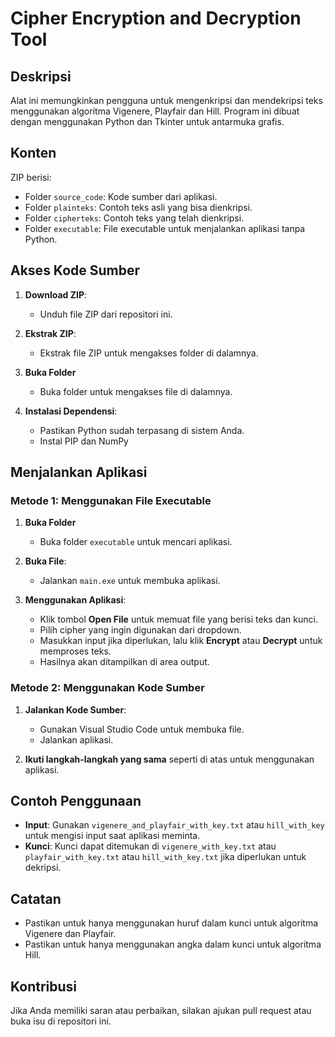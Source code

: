 # Cipher Encryption and Decryption Tool

## Deskripsi
Alat ini memungkinkan pengguna untuk mengenkripsi dan mendekripsi teks menggunakan algoritma Vigenere, Playfair dan Hill. Program ini dibuat dengan menggunakan Python dan Tkinter untuk antarmuka grafis.

## Konten
ZIP berisi:
- Folder `source_code`: Kode sumber dari aplikasi.
- Folder `plainteks`: Contoh teks asli yang bisa dienkripsi.
- Folder `cipherteks`: Contoh teks yang telah dienkripsi.
- Folder `executable`: File executable untuk menjalankan aplikasi tanpa Python.

## Akses Kode Sumber
1. **Download ZIP**: 
   - Unduh file ZIP dari repositori ini.
   
2. **Ekstrak ZIP**: 
   - Ekstrak file ZIP untuk mengakses folder di dalamnya.

3. **Buka Folder**
   - Buka folder untuk mengakses file di dalamnya.
 
4. **Instalasi Dependensi**:
   - Pastikan Python sudah terpasang di sistem Anda.
   - Instal PIP dan NumPy

## Menjalankan Aplikasi
### Metode 1: Menggunakan File Executable
1. **Buka Folder**
   - Buka folder `executable` untuk mencari aplikasi.

2. **Buka File**: 
   - Jalankan `main.exe` untuk membuka aplikasi.
   
3. **Menggunakan Aplikasi**:
   - Klik tombol **Open File** untuk memuat file yang berisi teks dan kunci.
   - Pilih cipher yang ingin digunakan dari dropdown.
   - Masukkan input jika diperlukan, lalu klik **Encrypt** atau **Decrypt** untuk memproses teks.
   - Hasilnya akan ditampilkan di area output.

### Metode 2: Menggunakan Kode Sumber
1. **Jalankan Kode Sumber**:
   - Gunakan Visual Studio Code untuk membuka file.
   - Jalankan aplikasi.

2. **Ikuti langkah-langkah yang sama** seperti di atas untuk menggunakan aplikasi.

## Contoh Penggunaan
- **Input**: Gunakan `vigenere_and_playfair_with_key.txt` atau `hill_with_key` untuk mengisi input saat aplikasi meminta.
- **Kunci**: Kunci dapat ditemukan di `vigenere_with_key.txt` atau `playfair_with_key.txt` atau `hill_with_key.txt` jika diperlukan untuk dekripsi.

## Catatan
- Pastikan untuk hanya menggunakan huruf dalam kunci untuk algoritma Vigenere dan Playfair.
- Pastikan untuk hanya menggunakan angka dalam kunci untuk algoritma Hill.

## Kontribusi
Jika Anda memiliki saran atau perbaikan, silakan ajukan pull request atau buka isu di repositori ini.
